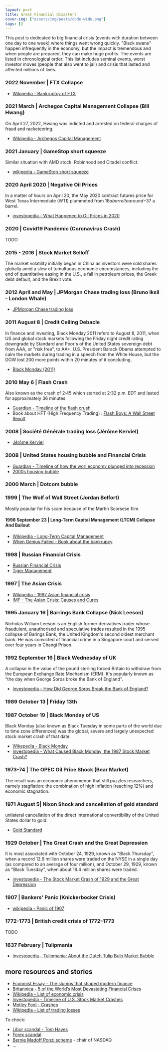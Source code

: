 ```yaml
---
layout: post
title: Great Financial Disasters 
cover-img: ["assets/img/posts/code-wide.png"]
tags: []
---
```


This post is dedicated to big financial crisis (events with duration between one day to one week) where things went wrong quickly. "Black swans" happen infrequently in the economy, but the impact is tremendous and when people are prepared, they can make huge profits. The events are listed in chronological order. This list includes seminal events, worst investor moves (people that also went to jail) and crisis that lasted and affected millions of lives.

### 2022 November | FTX Collapse

* [Wikipedia - Bankruptcy of FTX](https://en.wikipedia.org/wiki/Bankruptcy_of_FTX)

### 2021 March | Archegos Capital Management Collapse (Bill Hwang)

On April 27, 2022, Hwang was indicted and arrested on federal charges of fraud and racketeering.

* [Wikipedia - Archegos Capital Management](https://en.wikipedia.org/wiki/Archegos_Capital_Management)

### 2021 January | GameStop short squeeze

Similar situation with AMD stock. Robinhood and Citadel conflict. 
* [wikipedia - GameStop short squeeze](https://en.wikipedia.org/wiki/GameStop_short_squeeze)

### 2020 April 2020 | Negative Oil Prices 

In a matter of hours on April 20, the May 2020 contract futures price for West Texas Intermediate (WTI) plummeted from $18 a barrel to around -$37 a barrel. 

* [investopedia - What Happened to Oil Prices in 2020](https://www.investopedia.com/articles/investing/100615/will-oil-prices-go-2017.asp)

### 2020 | Covid19 Pandemic (Coronavirus Crash)

TODO

### 2015 - 2016 | Stock Market Selloff

The market volatility initially began in China as investors were sold shares globally amid a slew of tumultuous economic circumstances, including the end of quantitative easing in the U.S., a fall in petroleum prices, the Greek debt default, and the Brexit vote.

### 2012 April and May | JPMorgan Chase trading loss (Bruno Iksil - London Whale)

* [JPMorgan Chase trading loss](https://en.wikipedia.org/wiki/2012_JPMorgan_Chase_trading_loss)


### 2011 August 8 | Credit Ceiling Debacle


In finance and investing, Black Monday 2011 refers to August 8, 2011, when US and global stock markets following the Friday night credit rating downgrade by Standard and Poor's of the United States sovereign debt from AAA, or "risk free", to AA+. U.S. President Barack Obama attempted to calm the markets during trading in a speech from the White House, but the DOW lost 200 more points within 20 minutes of it concluding.

* [Black Monday (2011)](https://en.wikipedia.org/wiki/Black_Monday_(2011))

### 2010 May 6 | Flash Crash

Also known as the crash of 2:45 which started at 2:32 p.m. EDT and lasted for approximately 36 minutes

* [Guardian - Timeline of the flash crush](https://www.theguardian.com/business/2015/apr/22/2010-flash-crash-new-york-stock-exchange-unfolded)
* Book about HFT (High Frequency Trading) : [Flash Boys: A Wall Street Revolt](https://en.wikipedia.org/wiki/Flash_Boys)

### 2008 | Société Générale trading loss (Jérôme Kerviel)

* [Jérôme Kerviel](https://en.wikipedia.org/wiki/J%C3%A9r%C3%B4me_Kerviel)

### 2008 | United States housing bubble and Financial Crisis

* [Guardian - Timeline of how the worl economy plunged into recession](https://www.theguardian.com/business/2012/aug/07/credit-crunch-boom-bust-timeline)
* [2000s housing bubble](https://en.wikipedia.org/wiki/2000s_United_States_housing_bubble)

### 2000 March | Dotcom bubble

### 1999 | The Wolf of Wall Street (Jordan Belfort)

Mostly popular for his scam because of the Martin Scorsese film.

#### 1998 September 23 | Long-Term Capital Management (LTCM) Collapse And Bailout

* [Wikipedia - Long-Term Capital Management](https://en.wikipedia.org/wiki/Long-Term_Capital_Management)
* [When Genius Failed - Book about the bankrupcy](https://en.wikipedia.org/wiki/When_Genius_Failed)

### 1998 | Russian Financial Crisis

* [Russian Financial Crisis](https://en.wikipedia.org/wiki/1998_Russian_financial_crisis)
* [Tiger Management](https://en.wikipedia.org/wiki/Tiger_Management)

### 1997 | The Asian Crisis

* [Wikipedia - 1997 Asian financial crisis](https://en.wikipedia.org/wiki/1997_Asian_financial_crisis)
* [IMF - The Asian Crisis: Causes and Cures](https://www.imf.org/external/pubs/ft/fandd/1998/06/imfstaff.htm)


### 1995 January 16 | Barrings Bank Collapse (Nick Leeson)

Nicholas William Leeson is an English former derivatives trader whose fraudulent, unauthorised and speculative trades resulted in the 1995 collapse of Barings Bank, the United Kingdom's second oldest merchant bank. He was convicted of financial crime in a Singapore court and served over four years in Changi Prison.

### 1992 September 16 | Black Wednesday of UK

A collapse in the value of the pound sterling forced Britain to withdraw from the European Exchange Rate Mechanism (ERM). It's popularly known as "the day when George Soros broke the Bank of England".

* [Investopedia - How Did George Soros Break the Bank of England?](https://www.investopedia.com/ask/answers/08/george-soros-bank-of-england.asp)

### 1989 October 13 | Friday 13th

### 1987 October 19 | Black Monday of US

Black Monday (also known as Black Tuesday in some parts of the world due to time zone differences) was the global, severe and largely unexpected stock market crash of that date. 

* [Wikepedia - Black Monday](https://en.wikipedia.org/wiki/Black_Monday_(1987))
* [Investopedia - What Caused Black Monday, the 1987 Stock Market Crash?](https://www.investopedia.com/ask/answers/042115/what-caused-black-monday-stock-market-crash-1987.asp)

### 1973-74 | The OPEC Oil Price Shock (Bear Market)

The result was an economic phenomenon that still puzzles researchers, namely stagflation: the combination of high inflation (reaching 12%) and economic stagnation. 


### 1971 August 5| Nixon Shock and cancellation of gold standard

unilateral cancellation of the direct international convertibility of the United States dollar to gold. 
* [Gold Standard](https://www.bullionbypost.co.uk/index/gold/the-gold-standard/)

### 1929 October | The Great Crash and the Great Depression

It is most associated with October 24, 1929, known as "Black Thursday", when a record 12.9 million shares were traded on the NYSE in a single day (as compared to an average of four million), and October 29, 1929, known as "Black Tuesday", when about 16.4 million shares were traded.

* [investopedia - The Stock Market Crash of 1929 and the Great Depression](https://www.investopedia.com/ask/answers/042115/what-caused-stock-market-crash-1929-preceded-great-depression.asp)

### 1907 | Bankers' Panic (Knickerbocker Crisis)

* [wikipedia - Panic of 1907](https://en.wikipedia.org/wiki/Panic_of_1907)

### 1772-1773 | British credit crisis of 1772–1773
 
TODO

### 1637 February | Tulipmania

* [Investopedia - Tulipmania: About the Dutch Tulip Bulb Market Bubble](https://www.investopedia.com/terms/d/dutch_tulip_bulb_market_bubble.asp)


## more resources and stories

* [Econmist Essay - The slumps that shaped modern finance](https://www.economist.com/news/essays/21600451-finance-not-merely-prone-crises-it-shaped-them-five-historical-crises-show-how-aspects-today-s-fina)
* [Britannica - 5 of the World’s Most Devastating Financial Crises](https://www.britannica.com/story/5-of-the-worlds-most-devastating-financial-crises)
* [Wikipedia - List of economic crisis](https://en.wikipedia.org/wiki/List_of_economic_crises)
* [Investopedia - Timeline of U.S. Stock Market Crashes](https://www.investopedia.com/timeline-of-stock-market-crashes-5217820)
* [Motley Fool - Crashes](https://www.fool.com/investing/stock-market/basics/crashes/)
* [Wikipedia - List of trading losses](https://en.wikipedia.org/wiki/List_of_trading_losses)

To check: 
* [Libor scandal - Tom Hayes](https://en.wikipedia.org/wiki/Libor_scandal)
* [Forex scandal](https://en.wikipedia.org/wiki/Forex_scandal)
* [Bernie Madoff Ponzi scheme](https://en.wikipedia.org/wiki/Bernie_Madoff) - chair of NASDAQ
* ...
